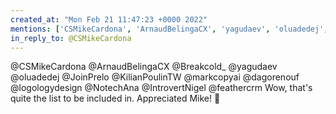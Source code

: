```yaml
---
created_at: "Mon Feb 21 11:47:23 +0000 2022"
mentions: ['CSMikeCardona', 'ArnaudBelingaCX', 'yagudaev', 'oluadedej', 'KilianPoulinTW', 'markcopyai', 'dagorenouf', 'logologydesign', 'NotechAna', 'IntrovertNigel']
in_reply_to: @CSMikeCardona
---
```


@CSMikeCardona @ArnaudBelingaCX @Breakcold_ @yagudaev @oluadedej @JoinPrelo @KilianPoulinTW @markcopyai @dagorenouf @logologydesign @NotechAna @IntrovertNigel @feathercrm Wow, that's quite the list to be included in. Appreciated Mike! 🙏
